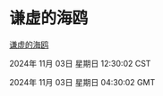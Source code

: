 # 谦虚的海鸥
[谦虚的海鸥](http://219.139.197.74:56308/qxdho/course/base/hotlink/index.php)

2024年 11月 03日 星期日 12:30:02 CST

2024年 11月 03日 星期日 04:30:02 GMT
